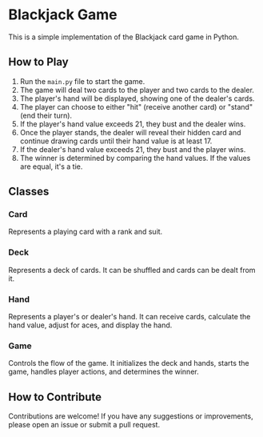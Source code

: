 # Blackjack Game

This is a simple implementation of the Blackjack card game in Python.

## How to Play

1. Run the `main.py` file to start the game.
2. The game will deal two cards to the player and two cards to the dealer.
3. The player's hand will be displayed, showing one of the dealer's cards.
4. The player can choose to either "hit" (receive another card) or "stand" (end their turn).
5. If the player's hand value exceeds 21, they bust and the dealer wins.
6. Once the player stands, the dealer will reveal their hidden card and continue drawing cards until their hand value is at least 17.
7. If the dealer's hand value exceeds 21, they bust and the player wins.
8. The winner is determined by comparing the hand values. If the values are equal, it's a tie.

## Classes

### Card

Represents a playing card with a rank and suit.

### Deck

Represents a deck of cards. It can be shuffled and cards can be dealt from it.

### Hand

Represents a player's or dealer's hand. It can receive cards, calculate the hand value, adjust for aces, and display the hand.

### Game

Controls the flow of the game. It initializes the deck and hands, starts the game, handles player actions, and determines the winner.

## How to Contribute

Contributions are welcome! If you have any suggestions or improvements, please open an issue or submit a pull request.
